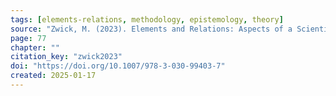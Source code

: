 ```yaml
---
tags: [elements-relations, methodology, epistemology, theory]
source: "Zwick, M. (2023). Elements and Relations: Aspects of a Scientific Metaphysics (Vol. 35). Springer International Publishing."
page: 77
chapter: ""
citation_key: "zwick2023"
doi: "https://doi.org/10.1007/978-3-030-99403-7"
created: 2025-01-17
---
```



